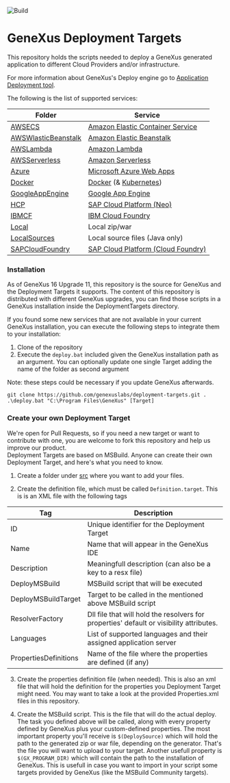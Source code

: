 ![Build](https://github.com/genexuslabs/deployment-targets/workflows/Build/badge.svg)

# GeneXus Deployment Targets

This repository holds the scripts needed to deploy a GeneXus generated application to different Cloud Providers and/or infrastructure. 

For more information about GeneXus's Deploy engine go to [Application Deployment tool](https://wiki.genexus.com/commwiki/servlet/wiki?32092).

The following is the list of supported services:

Folder|Service
---|---
[AWSECS](./src/AWSECS)| [Amazon Elastic Container Service](https://aws.amazon.com/ecs/)
[AWSWlasticBeanstalk](./src/AWSWlasticBeanstalk)|[Amazon Elastic Beanstalk](https://aws.amazon.com/elasticbeanstalk/)
[AWSLambda](./src/AWSLambda)|[Amazon Lambda](https://aws.amazon.com/lambda/)
[AWSServerless](./src/AWSServerless)|[Amazon Serverless](https://aws.amazon.com/serverless/)
[Azure](./src/Azure)|[Microsoft Azure Web Apps](https://azure.microsoft.com/en-us/services/app-service/web/)
[Docker](./src/Docker)|[Docker](https://www.docker.com/) (& [Kubernetes](https://kubernetes.io/))
[GoogleAppEngine](./src/GoogleAppEngine)|[Google App Engine](https://cloud.google.com/appengine)
[HCP](./src/HCP)|[SAP Cloud Platform (Neo)](https://www.sap.com/products/cloud-platform.html)
[IBMCF](./src/IBMCF)|[IBM Cloud Foundry](https://www.ibm.com/cloud/cloud-foundry)
[Local](./src/Local)|Local zip/war
[LocalSources](./src/LocalSources)|Local source files (Java only)
[SAPCloudFoundry](./src/SAPCloudFoundry)|[SAP Cloud Platform (Cloud Foundry)](https://www.cloudfoundry.org/the-foundry/sap-cloud-platform/)

### Installation 
As of GeneXus 16 Upgrade 11, this repository is the source for GeneXus and the Deployment Targets it supports. The content of this repository is distributed with different GeneXus upgrades, you can find those scripts in a GeneXus installation inside the DeploymentTargets directory.

If you found some new services that are not available in your current GeneXus installation, you can execute the following steps to integrate them to your installation:  
1. Clone of the repository
2. Execute the `deploy.bat` included given the GeneXus installation path as an argument. You can optionally update one single Target adding the name of the folder as second argument

Note: these steps could be necessary if you update GeneXus afterwards.

```
git clone https://github.com/genexuslabs/deployment-targets.git .
.\deploy.bat "C:\Program Files\GeneXus" [Target]
```

### Create your own Deployment Target
We're open for Pull Requests, so if you need a new target or want to contribute with one, you are welcome to fork this repository and help us improve our product.  
Deployment Targets are based on MSBuild. Anyone can create their own Deployment Target, and here's what you need to know.

1. Create a folder under [src](./src) where you want to add your files.

2. Create the definition file, which must be called `Definition.target`.
This is is an XML file with the following tags

Tag|Description
---|---
ID|Unique identifier for the Deployment Target
Name|Name that will appear in the GeneXus IDE
Description|Meaningfull description (can also be a key to a resx file)
DeployMSBuild|MSBuild script that will be executed
DeployMSBuildTarget|Target to be called in the mentioned above MSBuild script
ResolverFactory|Dll file that will hold the resolvers for properties' default or visibility attributes.
Languages|List of supported languages and their assigned application server
PropertiesDefinitions|Name of the file where the properties are defined (if any)

3. Create the properties definition file (when needed). This is also an xml file that will hold the definition for the properties you Deployment Target might need. You may want to take a look at the provided Properties.xml files in this repository.

4. Create the MSBuild script. This is the file that will do the actual deploy. The task you defined above will be called, along with every property defined by GeneXus plus your custom-defined properties. The most important property you'll receive is `$(DeploySource)` which will hold the path to the generated zip or war file, depending on the generator. That's the file you will want to upload to your target. Another usefull property is `$(GX_PROGRAM_DIR)` which will contain the path to the installation of GeneXus. This is usefull in case you want to import in your script some targets provided by GeneXus (like the MSBuild Community targets).

